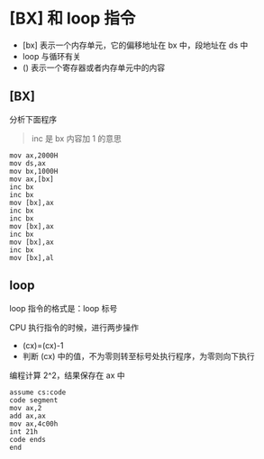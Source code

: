 # [BX] 和 loop 指令

- [bx] 表示一个内存单元，它的偏移地址在 bx 中，段地址在 ds 中
- loop 与循环有关
- ()  表示一个寄存器或者内存单元中的内容

## [BX]

分析下面程序

> inc 是 bx 内容加 1 的意思

```
mov ax,2000H
mov ds,ax
mov bx,1000H
mov ax,[bx]
inc bx
inc bx
mov [bx],ax
inc bx
inc bx
mov [bx],ax
inc bx
mov [bx],ax
inc bx
mov [bx],al

```

## loop

loop 指令的格式是：loop 标号

CPU 执行指令的时候，进行两步操作

- (cx)=(cx)-1
- 判断 (cx) 中的值，不为零则转至标号处执行程序，为零则向下执行

编程计算 2^2，结果保存在 ax 中

```
assume cs:code
code segment
mov ax,2
add ax,ax
mov ax,4c00h
int 21h
code ends
end
```